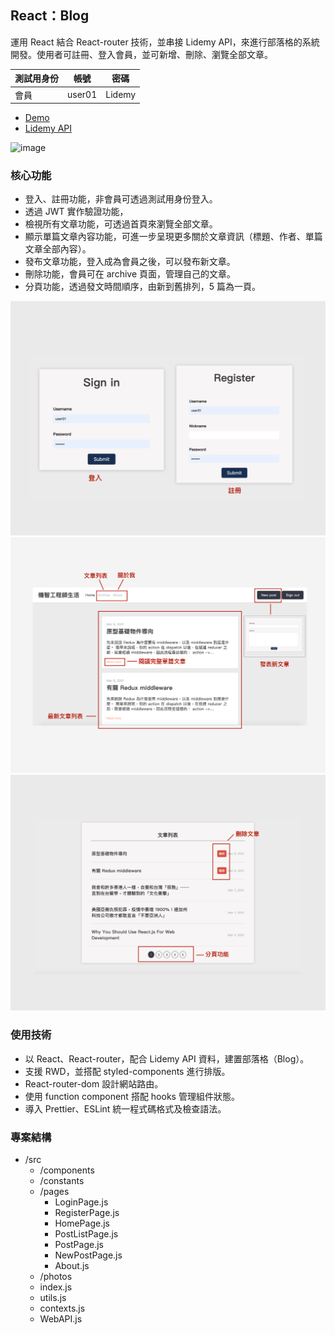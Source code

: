 ## React：Blog
運用 React 結合 React-router 技術，並串接 Lidemy API，來進行部落格的系統開發。使用者可註冊、登入會員，並可新增、刪除、瀏覽全部文章。

| 測試用身份 | 帳號 | 密碼 |
|----------|------|-----|
| 會員 | user01 | Lidemy |

- [Demo](https://sophiebetough.github.io/react-blog/)
- [Lidemy API](https://github.com/Lidemy/lidemy-student-json-api-server)

![image](https://github.com/sophiebetough/react-blog/blob/main/public/react-blog-demo2.gif)

### 核心功能
- 登入、註冊功能，非會員可透過測試用身份登入。
- 透過 JWT 實作驗證功能，
- 檢視所有文章功能，可透過首頁來瀏覽全部文章。
- 顯示單篇文章內容功能，可進一步呈現更多關於文章資訊（標題、作者、單篇文章全部內容）。
- 發布文章功能，登入成為會員之後，可以發布新文章。
- 刪除功能，會員可在 archive 頁面，管理自己的文章。
- 分頁功能，透過發文時間順序，由新到舊排列，5 篇為一頁。

![image](https://github.com/sophiebetough/react-blog/blob/main/public/login-logout-demo.png)
![image](https://github.com/sophiebetough/react-blog/blob/main/public/homepage-demo.png)
![image](https://github.com/sophiebetough/react-blog/blob/main/public/postlist-demo.png)

### 使用技術
- 以 React、React-router，配合 Lidemy API 資料，建置部落格（Blog）。
- 支援 RWD，並搭配 styled-components 進行排版。
- React-router-dom 設計網站路由。
- 使用 function component 搭配 hooks 管理組件狀態。
- 導入 Prettier、ESLint 統一程式碼格式及檢查語法。


### 專案結構
- /src
    - /components
    - /constants
    - /pages
        - LoginPage.js
        - RegisterPage.js
        - HomePage.js
        - PostListPage.js
        - PostPage.js
        - NewPostPage.js
        - About.js
    - /photos
    - index.js
    - utils.js
    - contexts.js
    - WebAPI.js
